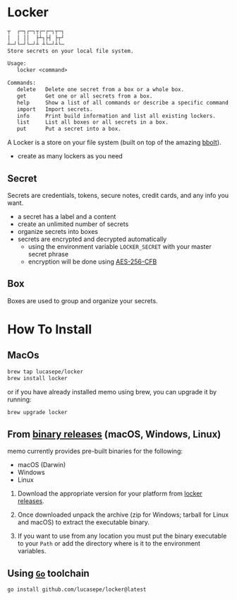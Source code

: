 # Locker


```txt
┬  ┌─┐┌─┐┬┌─┌─┐┬─┐
│  │ ││  ├┴┐├┤ ├┬┘
┴─┘└─┘└─┘┴ ┴└─┘┴└─
Store secrets on your local file system.

Usage:
   locker <command>

Commands:
   delete   Delete one secret from a box or a whole box.
   get      Get one or all secrets from a box.
   help     Show a list of all commands or describe a specific command.
   import   Import secrets.
   info     Print build information and list all existing lockers.
   list     List all boxes or all secrets in a box.
   put      Put a secret into a box.
```

A Locker is a store on your file system (built on top of the amazing [bbolt](https://github.com/etcd-io/bbolt)).

- create as many lockers as you need

## Secret

Secrets are credentials, tokens, secure notes, credit cards, and any info you want.

- a secret has a label and a content
- create an unlimited number of secrets
- organize secrets into boxes
- secrets are encrypted and decrypted automatically
  - using the environment variable `LOCKER_SECRET` with your master secret phrase
  - encryption will be done using [AES-256-CFB](https://it.wikipedia.org/wiki/Advanced_Encryption_Standard)

## Box

Boxes are used to group and organize your secrets.


# How To Install

## MacOs

```sh
brew tap lucasepe/locker
brew install locker
```

or if you have already installed memo using brew, you can upgrade it by running:

```sh
brew upgrade locker
```

## From [binary releases](https://github.com/lucasepe/locker/releases) (macOS, Windows, Linux)

memo currently provides pre-built binaries for the following:

- macOS (Darwin)
- Windows
- Linux

1. Download the appropriate version for your platform from [locker releases](https://github.com/lucasepe/locker/releases).

2. Once downloaded unpack the archive (zip for Windows; tarball for Linux and macOS) to extract the executable binary. 

3. If you want to use from any location you must put the binary executable to your `Path` or add the directory where is it to the environment variables.

## Using [`Go`](https://go.dev/dl/) toolchain

```sh
go install github.com/lucasepe/locker@latest
```
